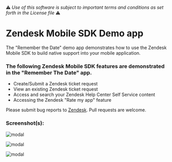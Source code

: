 :warning: *Use of this software is subject to important terms and conditions as set forth in the License file* :warning:

# Zendesk Mobile SDK Demo app

The "Remember the Date" demo app demonstrates how to use the Zendesk Mobile SDK to build native support into your mobile application.

### The following Zendesk Mobile SDK features are demonstrated in the "Remember The Date" app.

* Create/Submit a Zendesk ticket request
* View an existing Zendesk ticket request
* Access and search your Zendesk Help Center Self Service content
* Accessing the Zendesk "Rate my app" feature

Please submit bug reports to [Zendesk](https://support.zendesk.com/requests/new). Pull requests are welcome.

### Screenshot(s):

![modal](http://cl.ly/image/10451y0P2731)

![modal](http://cl.ly/image/06050r0L1934)

![modal](http://cl.ly/image/3v17182t2D0T)